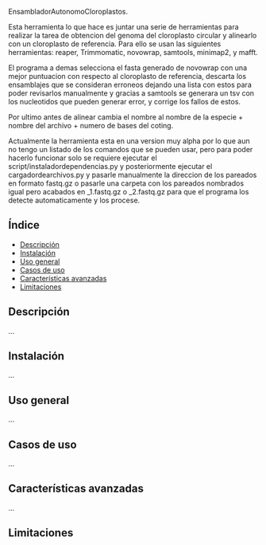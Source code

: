 EnsambladorAutonomoCloroplastos.

Esta herramienta lo que hace es juntar una serie de herramientas para realizar la tarea de obtencion del genoma 
del cloroplasto circular y alinearlo con un cloroplasto de referencia.
Para ello se usan las siguientes herramientas: reaper, Trimmomatic, novowrap, samtools, minimap2, y mafft. 

El programa a demas selecciona el fasta generado de novowrap con una mejor puntuacion con respecto al 
cloroplasto de referencia, descarta los ensamblajes que se consideran erroneos dejando una lista con 
estos para poder revisarlos manualmente y gracias a samtools se generara un tsv con los nucleotidos que pueden
generar error, y corrige los fallos de estos.

Por ultimo antes de alinear cambia el nombre al nombre de la especie + nombre del archivo + numero de bases del
coting.

Actualmente la herramienta esta en una version muy alpha por lo que aun no tengo un listado de los comandos que
se pueden usar, pero para poder hacerlo funcionar solo se requiere ejecutar el script/instaladordependencias.py 
y posteriormente ejecutar el cargadordearchivos.py y pasarle manualmente la direccion de los pareados en formato
fastq.gz o pasarle una carpeta con los pareados nombrados igual pero acabados en _1.fastq.gz o _2.fastq.gz para 
que el programa los detecte automaticamente y los procese.

## Índice
- [Descripción](#descripcion)
- [Instalación](#instalacion)
- [Uso general](#uso-general)
- [Casos de uso](#casos-de-uso)
- [Características avanzadas](#caracteristicas-avanzadas)
- [Limitaciones](#limitaciones)

## Descripción  <!-- id="descripcion" -->
…

## Instalación  <!-- id="instalacion" -->
…

## Uso general  <!-- id="uso-general" -->
…

## Casos de uso  <!-- id="casos-de-uso" -->
…

## Características avanzadas  <!-- id="caracteristicas-avanzadas" -->
…

## Limitaciones  <!-- id="limitaciones" -->
